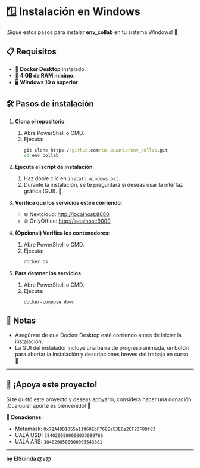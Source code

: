 # 🪟 Instalación en Windows

¡Sigue estos pasos para instalar **env_collab** en tu sistema Windows! 🚀

## 📋 Requisitos
- 🐋 **Docker Desktop** instalado.
- 💾 **4 GB de RAM mínimo**.
- 🖥️ **Windows 10 o superior**.

## 🛠️ Pasos de instalación
1. **Clona el repositorio**:
   1. Abre PowerShell o CMD.
   2. Ejecuta:
      ```cmd
      git clone https://github.com/tu-usuario/env_collab.git
      cd env_collab
      ```

2. **Ejecuta el script de instalación**:
   1. Haz doble clic en `install_windows.bat`.
   2. Durante la instalación, se te preguntará si deseas usar la interfaz gráfica (GUI). 🌟

3. **Verifica que los servicios estén corriendo**:
   - 🌐 Nextcloud: [http://localhost:8080](http://localhost:8080)
   - 🌐 OnlyOffice: [http://localhost:9000](http://localhost:9000)

4. **(Opcional) Verifica los contenedores**:
   1. Abre PowerShell o CMD.
   2. Ejecuta:
      ```cmd
      docker ps
      ```

5. **Para detener los servicios**:
   1. Abre PowerShell o CMD.
   2. Ejecuta:
      ```cmd
      docker-compose down
      ```

## 📝 Notas
- Asegúrate de que Docker Desktop esté corriendo antes de iniciar la instalación.
- La GUI del instalador incluye una barra de progreso animada, un botón para abortar la instalación y descripciones breves del trabajo en curso. 🎨

---

## 💖 ¡Apoya este proyecto!
Si te gustó este proyecto y deseas apoyarlo, considera hacer una donación. ¡Cualquier aporte es bienvenido! 🙌

💸 **Donaciones**:
- Metamask: `0x72A4DD1055a11960EbF768Ea53E6e2CF20F89f83`
- UALÁ USD: `3840200500000033089766`
- UALÁ ARS: `3840200500000005543881`

---

**by ElSuinda @v@**

